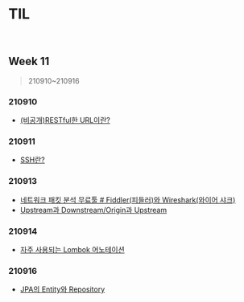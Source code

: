 # TIL

<br>

## Week 11

> 210910~210916



### 210910

* [(비공개)RESTful한 URL이란?](https://pythontoomuchinformation.tistory.com/479)



### 210911

* [SSH란?](https://pythontoomuchinformation.tistory.com/482)



### 210913

* [네트워크 패킷 분석 무료툴 # Fiddler(피들러)와 Wireshark(와이어 샤크)](https://pythontoomuchinformation.tistory.com/484)
* [Upstream과 Downstream/Origin과 Upstream](https://pythontoomuchinformation.tistory.com/485)



### 210914

* [자주 사용되는 Lombok 어노테이션](https://pythontoomuchinformation.tistory.com/489)



### 210916

* [JPA의 Entity와 Repository](https://pythontoomuchinformation.tistory.com/491)
